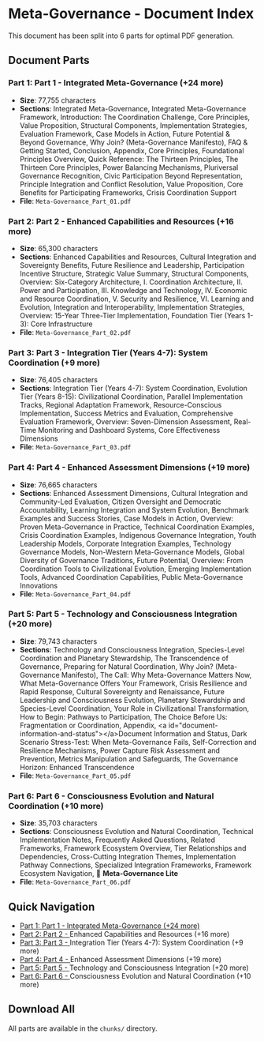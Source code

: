 # Meta-Governance - Document Index

This document has been split into 6 parts for optimal PDF generation.

## Document Parts

### Part 1: Part 1 - Integrated Meta-Governance (+24 more)
- **Size**: 77,755 characters
- **Sections**: Integrated Meta-Governance, Integrated Meta-Governance Framework, <a id="introduction"></a>Introduction: The Coordination Challenge, <a id="core-principles"></a>Core Principles, <a id="value-proposition"></a>Value Proposition, <a id="structural-components"></a>Structural Components, <a id="implementation-strategies"></a>Implementation Strategies, <a id="evaluation"></a>Evaluation Framework, <a id="case-models"></a>Case Models in Action, <a id="future"></a>Future Potential & Beyond Governance, <a id="manifesto"></a>Why Join? (Meta-Governance Manifesto), <a id="getting-started"></a>FAQ & Getting Started, <a id="conclusion"></a>Conclusion, <a id="appendix"></a>Appendix, Core Principles, <a id="foundational-principles-overview"></a>Foundational Principles Overview, <a id="quick-reference-the-thirteen-principles"></a>Quick Reference: The Thirteen Principles, <a id="the-thirteen-core-principles"></a>The Thirteen Core Principles, <a id="power-balancing-mechanisms"></a>Power Balancing Mechanisms, <a id="pluriversal-governance-recognition"></a>Pluriversal Governance Recognition, <a id="civic-participation-beyond-representation"></a>Civic Participation Beyond Representation, <a id="principle-integration-and-conflict-resolution"></a>Principle Integration and Conflict Resolution, Value Proposition, <a id="core-benefits-for-participating-frameworks"></a>Core Benefits for Participating Frameworks, <a id="crisis-coordination-support"></a>Crisis Coordination Support
- **File**: `Meta-Governance_Part_01.pdf`

### Part 2: Part 2 - <a id="enhanced-capabilities-and-resources"></a>Enhanced Capabilities and Resources (+16 more)
- **Size**: 65,300 characters
- **Sections**: <a id="enhanced-capabilities-and-resources"></a>Enhanced Capabilities and Resources, <a id="cultural-integration-and-sovereignty-benefits"></a>Cultural Integration and Sovereignty Benefits, <a id="future-resilience-and-leadership"></a>Future Resilience and Leadership, <a id="participation-incentive-structure"></a>Participation Incentive Structure, Strategic Value Summary, Structural Components, <a id="overview-six-category-architecture"></a>Overview: Six-Category Architecture, <a id="i-coordination-architecture"></a>I. Coordination Architecture, <a id="ii-power-and-participation"></a>II. Power and Participation, <a id="iii-knowledge-and-technology"></a>III. Knowledge and Technology, <a id="iv-economic-and-resource-coordination"></a>IV. Economic and Resource Coordination, <a id="v-security-and-resilience"></a>V. Security and Resilience, <a id="vi-learning-and-evolution"></a>VI. Learning and Evolution, <a id="integration-and-interoperability"></a>Integration and Interoperability, Implementation Strategies, <a id="overview-15-year-three-tier-implementation"></a>Overview: 15-Year Three-Tier Implementation, <a id="foundation-tier-years-1-3-core-infrastructure"></a>Foundation Tier (Years 1-3): Core Infrastructure
- **File**: `Meta-Governance_Part_02.pdf`

### Part 3: Part 3 - <a id="integration-tier-years-4-7-system-coordination"></a>Integration Tier (Years 4-7): System Coordination (+9 more)
- **Size**: 76,405 characters
- **Sections**: <a id="integration-tier-years-4-7-system-coordination"></a>Integration Tier (Years 4-7): System Coordination, <a id="evolution-tier-years-8-15-civilizational-coordination"></a>Evolution Tier (Years 8-15): Civilizational Coordination, <a id="parallel-implementation-tracks"></a>Parallel Implementation Tracks, <a id="regional-adaptation-framework"></a>Regional Adaptation Framework, <a id="resource-conscious-implementation"></a>Resource-Conscious Implementation, <a id="success-metrics-and-evaluation"></a>Success Metrics and Evaluation, Comprehensive Evaluation Framework, <a id="overview-seven-dimension-assessment"></a>Overview: Seven-Dimension Assessment, <a id="real-time-monitoring-and-dashboard-systems"></a>Real-Time Monitoring and Dashboard Systems, <a id="core-effectiveness-dimensions"></a>Core Effectiveness Dimensions
- **File**: `Meta-Governance_Part_03.pdf`

### Part 4: Part 4 - <a id="enhanced-assessment-dimensions"></a>Enhanced Assessment Dimensions (+19 more)
- **Size**: 76,665 characters
- **Sections**: <a id="enhanced-assessment-dimensions"></a>Enhanced Assessment Dimensions, <a id="cultural-integration-and-community-led-evaluation"></a>Cultural Integration and Community-Led Evaluation, <a id="citizen-oversight-and-democratic-accountability"></a>Citizen Oversight and Democratic Accountability, <a id="learning-integration-and-system-evolution"></a>Learning Integration and System Evolution, <a id="benchmark-examples-and-success-stories"></a>Benchmark Examples and Success Stories, Case Models in Action, <a id="overview-proven-meta-governance-in-practice"></a>Overview: Proven Meta-Governance in Practice, <a id="technical-coordination-examples"></a>Technical Coordination Examples, <a id="crisis-coordination-examples"></a>Crisis Coordination Examples, <a id="indigenous-governance-integration"></a>Indigenous Governance Integration, <a id="youth-leadership-models"></a>Youth Leadership Models, <a id="corporate-integration-examples"></a>Corporate Integration Examples, <a id="technology-governance-models"></a>Technology Governance Models, <a id="non-western-meta-governance-models"></a>Non-Western Meta-Governance Models, <a id="global-diversity-of-governance-traditions"></a>Global Diversity of Governance Traditions, Future Potential, <a id="overview-from-coordination-tools-to-civilizational-evolution"></a>Overview: From Coordination Tools to Civilizational Evolution, <a id="emerging-implementation-tools"></a>Emerging Implementation Tools, <a id="advanced-coordination-capabilities"></a>Advanced Coordination Capabilities, <a id="public-meta-governance-innovations"></a>Public Meta-Governance Innovations
- **File**: `Meta-Governance_Part_04.pdf`

### Part 5: Part 5 - <a id="technology-and-consciousness-integration"></a>Technology and Consciousness Integration (+20 more)
- **Size**: 79,743 characters
- **Sections**: <a id="technology-and-consciousness-integration"></a>Technology and Consciousness Integration, <a id="species-level-coordination-and-planetary-stewardship"></a>Species-Level Coordination and Planetary Stewardship, <a id="the-transcendence-of-governance"></a>The Transcendence of Governance, <a id="preparing-for-natural-coordination"></a>Preparing for Natural Coordination, Why Join? (Meta-Governance Manifesto), <a id="the-call-why-meta-governance-matters-now"></a>The Call: Why Meta-Governance Matters Now, <a id="what-meta-governance-offers-your-framework"></a>What Meta-Governance Offers Your Framework, <a id="crisis-resilience-and-rapid-response"></a>Crisis Resilience and Rapid Response, <a id="cultural-sovereignty-and-renaissance"></a>Cultural Sovereignty and Renaissance, <a id="future-leadership-and-consciousness-evolution"></a>Future Leadership and Consciousness Evolution, <a id="planetary-stewardship-and-species-level-coordination"></a>Planetary Stewardship and Species-Level Coordination, <a id="your-role-in-civilizational-transformation"></a>Your Role in Civilizational Transformation, <a id="how-to-begin-pathways-to-participation"></a>How to Begin: Pathways to Participation, The Choice Before Us: Fragmentation or Coordination, Appendix, \<a id="document-information-and-status"\>\</a\>Document Information and Status, <a id="dark-scenario-stress-test-when-meta-governance-fails"></a>Dark Scenario Stress-Test: When Meta-Governance Fails, <a id="self-correction-and-resilience-mechanisms"></a>Self-Correction and Resilience Mechanisms, <a id="power-capture-risk-assessment-and-prevention"></a>Power Capture Risk Assessment and Prevention, <a id="metrics-manipulation-and-safeguards"></a>Metrics Manipulation and Safeguards, <a id="the-governance-horizon-enhanced-transcendence"></a>The Governance Horizon: Enhanced Transcendence
- **File**: `Meta-Governance_Part_05.pdf`

### Part 6: Part 6 - <a id="consciousness-evolution-and-natural-coordination"></a>Consciousness Evolution and Natural Coordination (+10 more)
- **Size**: 35,703 characters
- **Sections**: <a id="consciousness-evolution-and-natural-coordination"></a>Consciousness Evolution and Natural Coordination, <a id="technical-implementation-notes"></a>Technical Implementation Notes, <a id="frequently-asked-questions"></a>Frequently Asked Questions, Related Frameworks, <a id="framework-ecosystem-overview"></a>Framework Ecosystem Overview, <a id="tier-relationships-dependencies"></a>Tier Relationships and Dependencies, <a id="cross-cutting-integration-themes"></a>Cross-Cutting Integration Themes, <a id="implementation-pathway-connections"></a>Implementation Pathway Connections, <a id="specialized-integration-frameworks"></a>Specialized Integration Frameworks, Framework Ecosystem Navigation, 📘 **Meta-Governance Lite**
- **File**: `Meta-Governance_Part_06.pdf`

## Quick Navigation

- [Part 1: Part 1 - Integrated Meta-Governance (+24 more)](./Meta-Governance_Part_01.pdf)
- [Part 2: Part 2 - <a id="enhanced-capabilities-and-resources"></a>Enhanced Capabilities and Resources (+16 more)](./Meta-Governance_Part_02.pdf)
- [Part 3: Part 3 - <a id="integration-tier-years-4-7-system-coordination"></a>Integration Tier (Years 4-7): System Coordination (+9 more)](./Meta-Governance_Part_03.pdf)
- [Part 4: Part 4 - <a id="enhanced-assessment-dimensions"></a>Enhanced Assessment Dimensions (+19 more)](./Meta-Governance_Part_04.pdf)
- [Part 5: Part 5 - <a id="technology-and-consciousness-integration"></a>Technology and Consciousness Integration (+20 more)](./Meta-Governance_Part_05.pdf)
- [Part 6: Part 6 - <a id="consciousness-evolution-and-natural-coordination"></a>Consciousness Evolution and Natural Coordination (+10 more)](./Meta-Governance_Part_06.pdf)

## Download All

All parts are available in the `chunks/` directory.
